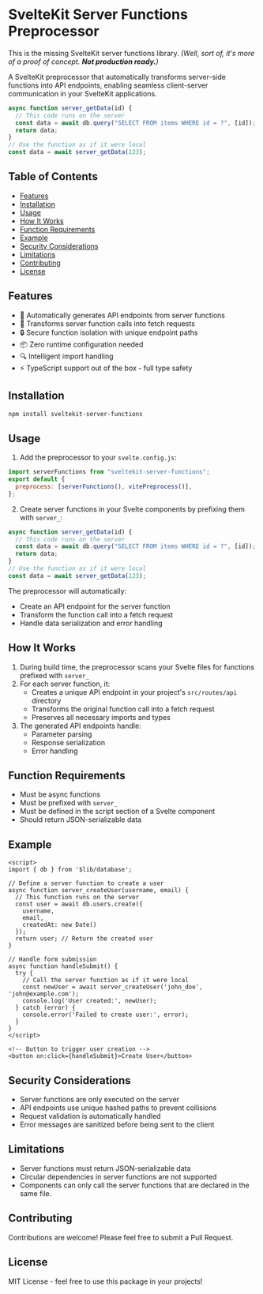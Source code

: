 # SvelteKit Server Functions Preprocessor

This is the missing SvelteKit server functions library. _(Well, sort of, it's more of a proof of concept. **Not production ready.**)_

A SvelteKit preprocessor that automatically transforms server-side functions into API endpoints, enabling seamless client-server communication in your SvelteKit applications.

```javascript
async function server_getData(id) {
  // This code runs on the server
  const data = await db.query("SELECT FROM items WHERE id = ?", [id]);
  return data;
}
// Use the function as if it were local
const data = await server_getData(123);
```

## Table of Contents

- [Features](#features)
- [Installation](#installation)
- [Usage](#usage)
- [How It Works](#how-it-works)
- [Function Requirements](#function-requirements)
- [Example](#example)
- [Security Considerations](#security-considerations)
- [Limitations](#limitations)
- [Contributing](#contributing)
- [License](#license)

## Features

- 🚀 Automatically generates API endpoints from server functions
- 🔄 Transforms server function calls into fetch requests
- 🔒 Secure function isolation with unique endpoint paths
- 📦 Zero runtime configuration needed
- 🔍 Intelligent import handling
- ⚡ TypeScript support out of the box - full type safety

## Installation

```bash
npm install sveltekit-server-functions
```

## Usage

1. Add the preprocessor to your `svelte.config.js`:

```javascript
import serverFunctions from "sveltekit-server-functions";
export default {
  preprocess: [serverFunctions(), vitePreprocess()],
};
```

2. Create server functions in your Svelte components by prefixing them with `server_`:

```javascript
async function server_getData(id) {
  // This code runs on the server
  const data = await db.query("SELECT FROM items WHERE id = ?", [id]);
  return data;
}
// Use the function as if it were local
const data = await server_getData(123);
```

The preprocessor will automatically:

- Create an API endpoint for the server function
- Transform the function call into a fetch request
- Handle data serialization and error handling

## How It Works

1. During build time, the preprocessor scans your Svelte files for functions prefixed with `server_`
2. For each server function, it:
   - Creates a unique API endpoint in your project's `src/routes/api` directory
   - Transforms the original function call into a fetch request
   - Preserves all necessary imports and types
3. The generated API endpoints handle:
   - Parameter parsing
   - Response serialization
   - Error handling

## Function Requirements

- Must be async functions
- Must be prefixed with `server_`
- Must be defined in the script section of a Svelte component
- Should return JSON-serializable data

## Example

```svelte
<script>
import { db } from '$lib/database';

// Define a server function to create a user
async function server_createUser(username, email) {
  // This function runs on the server
  const user = await db.users.create({
    username,
    email,
    createdAt: new Date()
  });
  return user; // Return the created user
}

// Handle form submission
async function handleSubmit() {
  try {
    // Call the server function as if it were local
    const newUser = await server_createUser('john_doe', 'john@example.com');
    console.log('User created:', newUser);
  } catch (error) {
    console.error('Failed to create user:', error);
  }
}
</script>

<!-- Button to trigger user creation -->
<button on:click={handleSubmit}>Create User</button>
```

## Security Considerations

- Server functions are only executed on the server
- API endpoints use unique hashed paths to prevent collisions
- Request validation is automatically handled
- Error messages are sanitized before being sent to the client

## Limitations

- Server functions must return JSON-serializable data
- Circular dependencies in server functions are not supported
- Components can only call the server functions that are declared in the same file.

## Contributing

Contributions are welcome! Please feel free to submit a Pull Request.

## License

MIT License - feel free to use this package in your projects!

